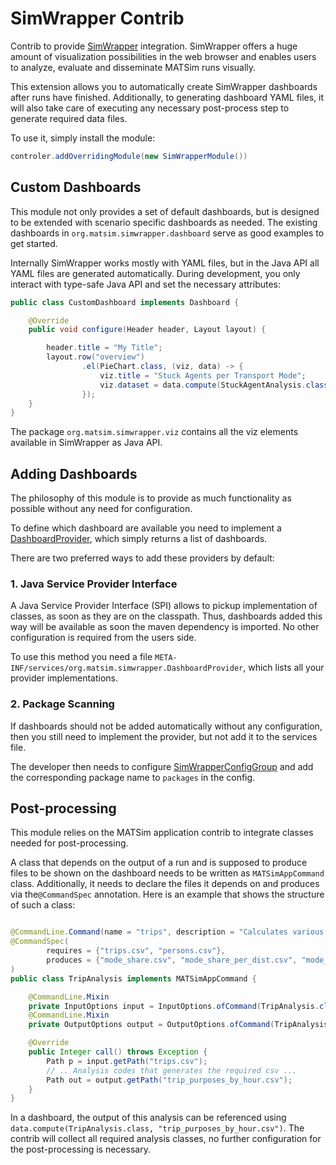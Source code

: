 # SimWrapper Contrib

Contrib to provide [SimWrapper](https://simwrapper.github.io/) integration.
SimWrapper offers a huge amount of visualization possibilities in the web browser and enables users to analyze,
evaluate and disseminate MATSim runs visually.

This extension allows you to automatically create SimWrapper dashboards after runs have finished.
Additionally, to generating dashboard YAML files, it will also take care of executing any necessary post-process step to
generate required data files.

To use it, simply install the module:

```java
controler.addOverridingModule(new SimWrapperModule())
```

## Custom Dashboards

This module not only provides a set of default dashboards, but is designed to be extended with scenario specific
dashboards as needed.
The existing dashboards in `org.matsim.simwrapper.dashboard` serve as good examples to get started.

Internally SimWrapper works mostly with YAML files, but in the Java API all YAML files are generated automatically.
During development, you only interact with type-safe Java API and set the necessary attributes:

```java
public class CustomDashboard implements Dashboard {

    @Override
    public void configure(Header header, Layout layout) {

        header.title = "My Title";
        layout.row("overview")
                .el(PieChart.class, (viz, data) -> {
                    viz.title = "Stuck Agents per Transport Mode";
                    viz.dataset = data.compute(StuckAgentAnalysis.class, "stuckAgentsPerModePieChart.csv");
                });
    }
}
```

The package `org.matsim.simwrapper.viz` contains all the viz elements available in SimWrapper as Java API.

## Adding Dashboards

The philosophy of this module is to provide as much functionality as possible without any need for configuration.

To define which dashboard are available you need to implement
a [DashboardProvider](src%2Fmain%2Fjava%2Forg%2Fmatsim%2Fsimwrapper%2FDashboardProvider.java), which simply returns a
list of dashboards.

There are two preferred ways to add these providers by default:

### 1. Java Service Provider Interface

A Java Service Provider Interface (SPI) allows to pickup implementation of classes, as soon as they are on the
classpath.
Thus, dashboards added this way will be available as soon the maven dependency is imported. No other configuration is
required from the users side.

To use this method you need a file `META-INF/services/org.matsim.simwrapper.DashboardProvider`, which lists all your
provider implementations.

### 2. Package Scanning

If dashboards should not be added automatically without any configuration, then you still need to implement the
provider, but not add it to the services file.

The developer then needs to
configure [SimWrapperConfigGroup](src%2Fmain%2Fjava%2Forg%2Fmatsim%2Fsimwrapper%2FSimWrapperConfigGroup.java) and add
the corresponding package name to `packages` in the config.

## Post-processing

This module relies on the MATSim application contrib to integrate classes needed for post-processing.

A class that depends on the output of a run and is supposed to produce files to be shown on the dashboard needs to be
written
as `MATSimAppCommand` class. Additionally, it needs to declare the files it depends on and produces via
the`@CommandSpec` annotation.
Here is an example that shows the structure of such a class:

```java

@CommandLine.Command(name = "trips", description = "Calculates various trip related metrics.")
@CommandSpec(
        requires = {"trips.csv", "persons.csv"},
        produces = {"mode_share.csv", "mode_share_per_dist.csv", "mode_users.csv", "trip_stats.csv", "population_trip_stats.csv", "trip_purposes_by_hour.csv"}
)
public class TripAnalysis implements MATSimAppCommand {

    @CommandLine.Mixin
    private InputOptions input = InputOptions.ofCommand(TripAnalysis.class);
    @CommandLine.Mixin
    private OutputOptions output = OutputOptions.ofCommand(TripAnalysis.class);

    @Override
    public Integer call() throws Exception {
        Path p = input.getPath("trips.csv");
        // .. Analysis codes that generates the required csv ...
        Path out = output.getPath("trip_purposes_by_hour.csv");
    }
}
```

In a dashboard, the output of this analysis can be referenced
using `data.compute(TripAnalysis.class, "trip_purposes_by_hour.csv")`.
The contrib will collect all required analysis classes, no further configuration for the post-processing is necessary.
